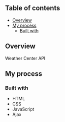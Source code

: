 ## Table of contents

- [Overview](#overview)
- [My process](#my-process)
  - [Built with](#built-with)

## Overview

Weather Center API

## My process

### Built with

- HTML
- CSS  
- JavaScript
- Ajax